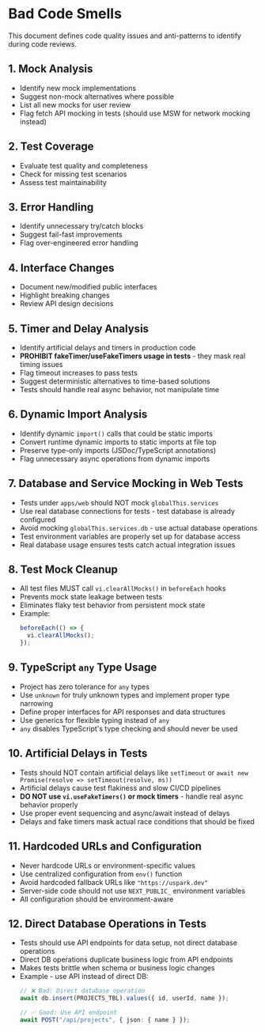 # Bad Code Smells

This document defines code quality issues and anti-patterns to identify during code reviews.

## 1. Mock Analysis
- Identify new mock implementations
- Suggest non-mock alternatives where possible
- List all new mocks for user review
- Flag fetch API mocking in tests (should use MSW for network mocking instead)

## 2. Test Coverage
- Evaluate test quality and completeness
- Check for missing test scenarios
- Assess test maintainability

## 3. Error Handling
- Identify unnecessary try/catch blocks
- Suggest fail-fast improvements
- Flag over-engineered error handling

## 4. Interface Changes
- Document new/modified public interfaces
- Highlight breaking changes
- Review API design decisions

## 5. Timer and Delay Analysis
- Identify artificial delays and timers in production code
- **PROHIBIT fakeTimer/useFakeTimers usage in tests** - they mask real timing issues
- Flag timeout increases to pass tests
- Suggest deterministic alternatives to time-based solutions
- Tests should handle real async behavior, not manipulate time

## 6. Dynamic Import Analysis
- Identify dynamic `import()` calls that could be static imports
- Convert runtime dynamic imports to static imports at file top
- Preserve type-only imports (JSDoc/TypeScript annotations)
- Flag unnecessary async operations from dynamic imports

## 7. Database and Service Mocking in Web Tests
- Tests under `apps/web` should NOT mock `globalThis.services`
- Use real database connections for tests - test database is already configured
- Avoid mocking `globalThis.services.db` - use actual database operations
- Test environment variables are properly set up for database access
- Real database usage ensures tests catch actual integration issues

## 8. Test Mock Cleanup
- All test files MUST call `vi.clearAllMocks()` in `beforeEach` hooks
- Prevents mock state leakage between tests
- Eliminates flaky test behavior from persistent mock state
- Example:
  ```typescript
  beforeEach(() => {
    vi.clearAllMocks();
  });
  ```

## 9. TypeScript `any` Type Usage
- Project has zero tolerance for `any` types
- Use `unknown` for truly unknown types and implement proper type narrowing
- Define proper interfaces for API responses and data structures
- Use generics for flexible typing instead of `any`
- `any` disables TypeScript's type checking and should never be used

## 10. Artificial Delays in Tests
- Tests should NOT contain artificial delays like `setTimeout` or `await new Promise(resolve => setTimeout(resolve, ms))`
- Artificial delays cause test flakiness and slow CI/CD pipelines
- **DO NOT use `vi.useFakeTimers()` or mock timers** - handle real async behavior properly
- Use proper event sequencing and async/await instead of delays
- Delays and fake timers mask actual race conditions that should be fixed

## 11. Hardcoded URLs and Configuration
- Never hardcode URLs or environment-specific values
- Use centralized configuration from `env()` function
- Avoid hardcoded fallback URLs like `"https://uspark.dev"`
- Server-side code should not use `NEXT_PUBLIC_` environment variables
- All configuration should be environment-aware

## 12. Direct Database Operations in Tests
- Tests should use API endpoints for data setup, not direct database operations
- Direct DB operations duplicate business logic from API endpoints
- Makes tests brittle when schema or business logic changes
- Example - use API instead of direct DB:
  ```typescript
  // ❌ Bad: Direct database operation
  await db.insert(PROJECTS_TBL).values({ id, userId, name });

  // ✅ Good: Use API endpoint
  await POST("/api/projects", { json: { name } });
  ```

